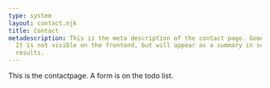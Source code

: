 ```yaml
---
type: system
layout: contact.njk
title: Contact
metadescription: This is the meta description of the contact page. Good for SEO.
  It is not visible on the frontend, but will appear as a summary in search
  results.
---
```

This is the contactpage. A form is on the todo list.
